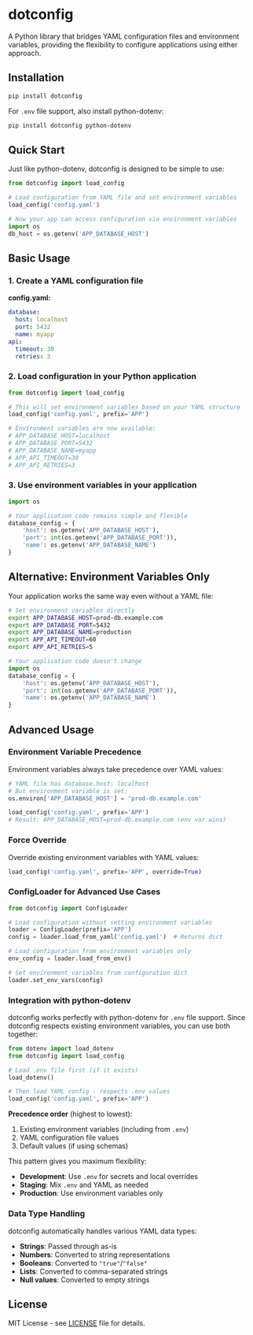 # dotconfig

A Python library that bridges YAML configuration files and environment variables, providing the flexibility to configure applications using either approach.

## Installation

```bash
pip install dotconfig
```

For `.env` file support, also install python-dotenv:

```bash
pip install dotconfig python-dotenv
```

## Quick Start

Just like python-dotenv, dotconfig is designed to be simple to use:

```python
from dotconfig import load_config

# Load configuration from YAML file and set environment variables
load_config('config.yaml')

# Now your app can access configuration via environment variables
import os
db_host = os.getenv('APP_DATABASE_HOST')
```

## Basic Usage

### 1. Create a YAML configuration file

**config.yaml:**
```yaml
database:
  host: localhost
  port: 5432
  name: myapp
api:
  timeout: 30
  retries: 3
```

### 2. Load configuration in your Python application

```python
from dotconfig import load_config

# This will set environment variables based on your YAML structure
load_config('config.yaml', prefix='APP')

# Environment variables are now available:
# APP_DATABASE_HOST=localhost
# APP_DATABASE_PORT=5432
# APP_DATABASE_NAME=myapp
# APP_API_TIMEOUT=30
# APP_API_RETRIES=3
```

### 3. Use environment variables in your application

```python
import os

# Your application code remains simple and flexible
database_config = {
    'host': os.getenv('APP_DATABASE_HOST'),
    'port': int(os.getenv('APP_DATABASE_PORT')),
    'name': os.getenv('APP_DATABASE_NAME')
}
```

## Alternative: Environment Variables Only

Your application works the same way even without a YAML file:

```bash
# Set environment variables directly
export APP_DATABASE_HOST=prod-db.example.com
export APP_DATABASE_PORT=5432
export APP_DATABASE_NAME=production
export APP_API_TIMEOUT=60
export APP_API_RETRIES=5
```

```python
# Your application code doesn't change
import os
database_config = {
    'host': os.getenv('APP_DATABASE_HOST'),
    'port': int(os.getenv('APP_DATABASE_PORT')),
    'name': os.getenv('APP_DATABASE_NAME')
}
```

## Advanced Usage

### Environment Variable Precedence

Environment variables always take precedence over YAML values:

```python
# YAML file has database.host: localhost
# But environment variable is set:
os.environ['APP_DATABASE_HOST'] = 'prod-db.example.com'

load_config('config.yaml', prefix='APP')
# Result: APP_DATABASE_HOST=prod-db.example.com (env var wins)
```

### Force Override

Override existing environment variables with YAML values:

```python
load_config('config.yaml', prefix='APP', override=True)
```

### ConfigLoader for Advanced Use Cases

```python
from dotconfig import ConfigLoader

# Load configuration without setting environment variables
loader = ConfigLoader(prefix='APP')
config = loader.load_from_yaml('config.yaml')  # Returns dict

# Load configuration from environment variables only
env_config = loader.load_from_env()

# Set environment variables from configuration dict
loader.set_env_vars(config)
```

### Integration with python-dotenv

dotconfig works perfectly with python-dotenv for `.env` file support. Since dotconfig respects existing environment variables, you can use both together:

```python
from dotenv import load_dotenv
from dotconfig import load_config

# Load .env file first (if it exists)
load_dotenv()

# Then load YAML config - respects .env values
load_config('config.yaml', prefix='APP')
```

**Precedence order** (highest to lowest):
1. Existing environment variables (including from `.env`)
2. YAML configuration file values
3. Default values (if using schemas)

This pattern gives you maximum flexibility:
- **Development**: Use `.env` for secrets and local overrides
- **Staging**: Mix `.env` and YAML as needed
- **Production**: Use environment variables only

### Data Type Handling

dotconfig automatically handles various YAML data types:

- **Strings**: Passed through as-is
- **Numbers**: Converted to string representations
- **Booleans**: Converted to `"true"`/`"false"`
- **Lists**: Converted to comma-separated strings
- **Null values**: Converted to empty strings

## License

MIT License - see [LICENSE](LICENSE) file for details.